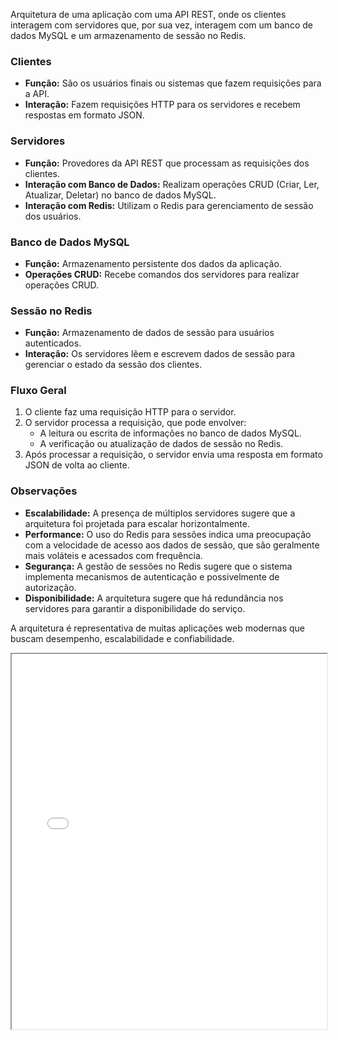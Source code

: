 Arquitetura de uma aplicação com uma API REST, onde os clientes interagem com servidores que, por sua vez, interagem com um banco de dados MySQL e um armazenamento de sessão no Redis.

### Clientes
- **Função:** São os usuários finais ou sistemas que fazem requisições para a API.
- **Interação:** Fazem requisições HTTP para os servidores e recebem respostas em formato JSON.

### Servidores
- **Função:** Provedores da API REST que processam as requisições dos clientes.
- **Interação com Banco de Dados:** Realizam operações CRUD (Criar, Ler, Atualizar, Deletar) no banco de dados MySQL.
- **Interação com Redis:** Utilizam o Redis para gerenciamento de sessão dos usuários.

### Banco de Dados MySQL
- **Função:** Armazenamento persistente dos dados da aplicação.
- **Operações CRUD:** Recebe comandos dos servidores para realizar operações CRUD.

### Sessão no Redis
- **Função:** Armazenamento de dados de sessão para usuários autenticados.
- **Interação:** Os servidores lêem e escrevem dados de sessão para gerenciar o estado da sessão dos clientes.

### Fluxo Geral
1. O cliente faz uma requisição HTTP para o servidor.
2. O servidor processa a requisição, que pode envolver:
   - A leitura ou escrita de informações no banco de dados MySQL.
   - A verificação ou atualização de dados de sessão no Redis.
3. Após processar a requisição, o servidor envia uma resposta em formato JSON de volta ao cliente.

### Observações
- **Escalabilidade:** A presença de múltiplos servidores sugere que a arquitetura foi projetada para escalar horizontalmente.
- **Performance:** O uso do Redis para sessões indica uma preocupação com a velocidade de acesso aos dados de sessão, que são geralmente mais voláteis e acessados com frequência.
- **Segurança:** A gestão de sessões no Redis sugere que o sistema implementa mecanismos de autenticação e possivelmente de autorização.
- **Disponibilidade:** A arquitetura sugere que há redundância nos servidores para garantir a disponibilidade do serviço.

A arquitetura é representativa de muitas aplicações web modernas que buscam desempenho, escalabilidade e confiabilidade.
<iframe src="../../assets/arquitetura.png" width="100%" height="600px">
</iframe>
